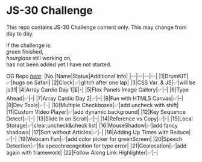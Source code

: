 # JS-30 Challenge
This repo contains JS-30 Challenge content only. This may change from day to day. 

if the challenge is:  
*green* finished,  
*hourglass* still working on,  
has not been added yet I have not started.  

OG Repo [*here*](https://github.com/wesbos/JavaScript30).
|No.|Name|Status|Additional Info|
|--|--|--|--|
|1|DrumKIT|:white_check_mark:|bugs on Safari|
|2|Clock|:white_check_mark:|glitch after one lap|
|3|CSS Var. & JS|:white_check_mark:|will be js31|
|4|Array Cardio Day 1|:hourglass_flowing_sand:|-|
|5|Flex Panels Image Gallery|:white_check_mark:|-|
|6|Type Ahead|:white_check_mark:|-|
|7|Array Cardio Day 2|:white_check_mark:|-|
|8|Fun with HTML5 Canvas|:white_check_mark:|-|
|9|Dev Tools|:white_check_mark:|-|
|10|Multiple Checkboxes|:white_check_mark:|add uncheck with shift|
|11|Custom Video Player|:white_check_mark:|add dynamic background|
|12|Key Sequence Detect|:white_check_mark:|-|
|13|Slide In on Scroll|:white_check_mark:|-|
|14|Reference vs Copy|:white_check_mark:|-|
|15|Local Storage|:white_check_mark:|clear,uncheck&check list|
|16|MouseShadow|:white_check_mark:|add fancy shadows|
|17|Sort without Articles|:white_check_mark:|-|
|18|Adding Up Times with Reduce|:white_check_mark:|-|
|19|Webcam Fun|:white_check_mark:|add color picker for greenScreen|
|20|Speech Detection|:white_check_mark:|fix speechrecognition for type error|
|21|Geolocation|:white_check_mark:|add again with framework|
|22|Follow Along Link Highlighter|:white_check_mark:|-|






